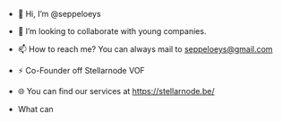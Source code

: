 - 👋 Hi, I’m @seppeloeys
- 🤝 I’m looking to collaborate with young companies.
- 📫 How to reach me? You can always mail to seppeloeys@gmail.com
- ⚡ Co-Founder off Stellarnode VOF
- 🌐 You can find our services at https://stellarnode.be/

- What can 

<!---
seppeloeys/seppeloeys is a ✨ special ✨ repository because its `README.md` (this file) appears on your GitHub profile.
You can click the Preview link to take a look at your changes.
--->
